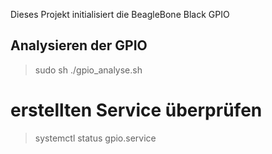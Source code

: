 Dieses Projekt initialisiert die BeagleBone Black GPIO

## Analysieren der GPIO
> sudo sh ./gpio_analyse.sh

# erstellten Service überprüfen
> systemctl status gpio.service


